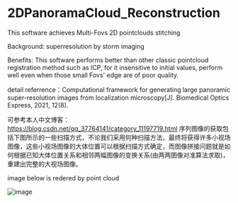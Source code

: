 # 2DPanoramaCloud_Reconstruction
This software achieves Multi-Fovs 2D pointclouds stitching

Background: superresolution by storm imaging

Benefits: This software performs better than other classic pointcloud registration method such as ICP, for it insensitive to initial values, perform well even when those small Fovs' edge are of poor quality.

detail referrence：Computational framework for generating large panoramic super-resolution images from localization microscopy[J]. Biomedical Optics Express, 2021, 12(8).

可参考本人中文博客：
https://blog.csdn.net/qq_37764141/category_11197719.html
序列图像的获取包括下图所示的一些扫描方式，不论我们采用何种扫描方法，最终将获得许多小视场图像，这些小视场图像的大体位置可以根据扫描方式确定，而图像拼接问题就是如何根据已知大体位置关系和相邻两幅图像的变换关系(由两两图像对准算法求取)，重建出完整的大视场图像。

image below is redered by point cloud

![image](https://github.com/zc-fly/2DPointCloud_greateFov_rebuild/tree/main/image/pt.png)
